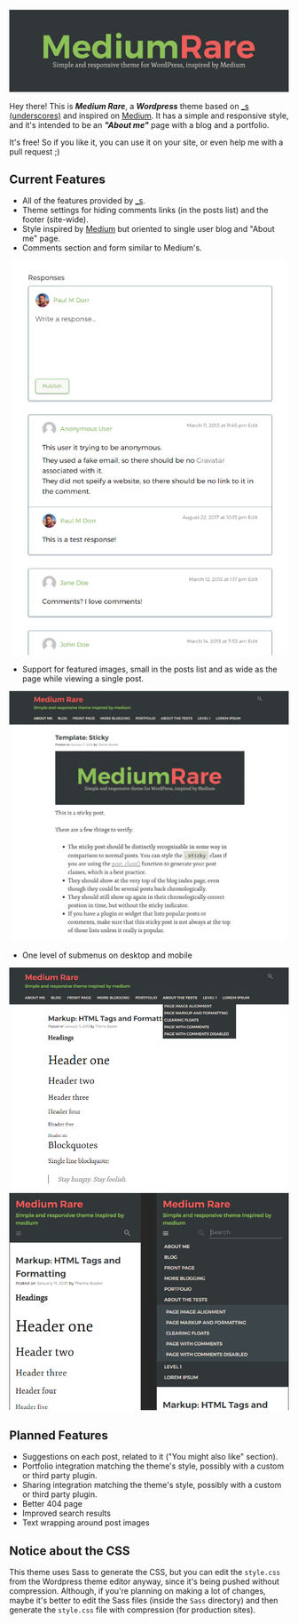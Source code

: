 ![Medium Rare Logo](https://raw.githubusercontent.com/paulmdorr/medium-rare/master/images/Medium%20Rare.png)

Hey there! This is **_Medium Rare_**, a **_Wordpress_** theme based on [_s (underscores)](https://underscores.me/) and inspired on [Medium](https://medium.com/). It has a simple and responsive style, and it's intended to be an **_"About me"_** page with a blog and a portfolio.

It's free! So if you like it, you can use it on your site, or even help me with a pull request ;)

Current Features
------

* All of the features provided by [_s](https://underscores.me/).
* Theme settings for hiding comments links (in the posts list) and the footer (site-wide).
* Style inspired by [Medium](https://medium.com/) but oriented to single user blog and "About me" page.
* Comments section and form similar to Medium's.

![Comments](https://raw.githubusercontent.com/paulmdorr/medium-rare/master/images/screenshots/comments.png)

* Support for featured images, small in the posts list and as wide as the page while viewing a single post.

![Featured Image](https://raw.githubusercontent.com/paulmdorr/medium-rare/master/images/screenshots/featured%20image.png)

* One level of submenus on desktop and mobile

![Submenu](https://raw.githubusercontent.com/paulmdorr/medium-rare/master/images/screenshots/submenu1.png)
![Submenu Mobile](https://raw.githubusercontent.com/paulmdorr/medium-rare/master/images/screenshots/submenu2.png)

Planned Features
------

* Suggestions on each post, related to it ("You might also like" section).
* Portfolio integration matching the theme's style, possibly with a custom or third party plugin.
* Sharing integration matching the theme's style, possibly with a custom or third party plugin.
* Better 404 page
* Improved search results
* Text wrapping around post images

Notice about the CSS
------

This theme uses Sass to generate the CSS, but you can edit the `style.css` from the Wordpress theme editor anyway, since it's being pushed without compression. Although, if you're planning on making a lot of changes, maybe it's better to edit the Sass files (inside the `Sass` directory) and then generate the `style.css` file with compression (for production sites).